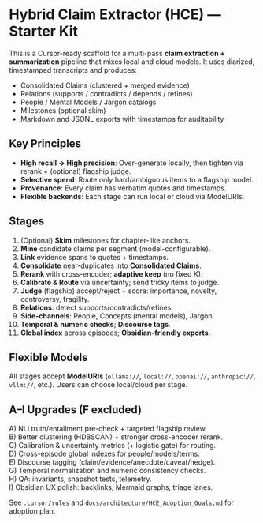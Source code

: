 # Hybrid Claim Extractor (HCE) — Starter Kit

This is a Cursor-ready scaffold for a multi-pass **claim extraction + summarization** pipeline that mixes local and cloud models. It uses diarized, timestamped transcripts and produces:
- Consolidated Claims (clustered + merged evidence)
- Relations (supports / contradicts / depends / refines)
- People / Mental Models / Jargon catalogs
- Milestones (optional skim)
- Markdown and JSONL exports with timestamps for auditability

## Key Principles
- **High recall → High precision**: Over-generate locally, then tighten via rerank + (optional) flagship judge.
- **Selective spend**: Route only hard/ambiguous items to a flagship model.
- **Provenance**: Every claim has verbatim quotes and timestamps.
- **Flexible backends**: Each stage can run local or cloud via ModelURIs.

## Stages
1. (Optional) **Skim** milestones for chapter-like anchors.
2. **Mine** candidate claims per segment (model-configurable).
3. **Link** evidence spans to quotes + timestamps.
4. **Consolidate** near-duplicates into **Consolidated Claims**.
5. **Rerank** with cross-encoder; **adaptive keep** (no fixed K).
6. **Calibrate & Route** via uncertainty; send tricky items to judge.
7. **Judge** (flagship) accept/reject + score: importance, novelty, controversy, fragility.
8. **Relations**: detect supports/contradicts/refines.
9. **Side-channels**: People, Concepts (mental models), Jargon.
10. **Temporal & numeric checks**; **Discourse tags**.
11. **Global index** across episodes; **Obsidian-friendly exports**.

## Flexible Models
All stages accept **ModelURIs** (`ollama://`, `local://`, `openai://`, `anthropic://`, `vllm://`, etc.). Users can choose local/cloud per stage.

## A–I Upgrades (F excluded)
A) NLI truth/entailment pre-check + targeted flagship review.  
B) Better clustering (HDBSCAN) + stronger cross-encoder rerank.  
C) Calibration & uncertainty metrics (+ logistic gate) for routing.  
D) Cross-episode global indexes for people/models/terms.  
E) Discourse tagging (claim/evidence/anecdote/caveat/hedge).  
G) Temporal normalization and numeric consistency checks.  
H) QA: invariants, snapshot tests, telemetry.  
I) Obsidian UX polish: backlinks, Mermaid graphs, triage lanes.

See `.cursor/rules` and `docs/architecture/HCE_Adoption_Goals.md` for adoption plan.
